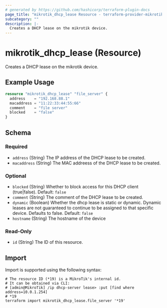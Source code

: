 ```yaml
---
# generated by https://github.com/hashicorp/terraform-plugin-docs
page_title: "mikrotik_dhcp_lease Resource - terraform-provider-mikrotik"
subcategory: ""
description: |-
  Creates a DHCP lease on the mikrotik device.
---
```


# mikrotik_dhcp_lease (Resource)

Creates a DHCP lease on the mikrotik device.

## Example Usage

```terraform
resource "mikrotik_dhcp_lease" "file_server" {
  address    = "192.168.88.1"
  macaddress = "11:22:33:44:55:66"
  comment    = "file server"
  blocked    = "false"
}
```

<!-- schema generated by tfplugindocs -->
## Schema

### Required

- `address` (String) The IP address of the DHCP lease to be created.
- `macaddress` (String) The MAC addreess of the DHCP lease to be created.

### Optional

- `blocked` (String) Whether to block access for this DHCP client (true|false). Default: `false`
- `comment` (String) The comment of the DHCP lease to be created.
- `dynamic` (Boolean) Whether the dhcp lease is static or dynamic. Dynamic leases are not guaranteed to continue to be assigned to that specific device. Defaults to false. Default: `false`
- `hostname` (String) The hostname of the device

### Read-Only

- `id` (String) The ID of this resource.

## Import

Import is supported using the following syntax:

```shell
# The resource ID (*19) is a MikroTik's internal id.
# It can be obtained via CLI:
# [admin@MikroTik] /ip dhcp-server lease> :put [find where address=10.0.1.254]
# *19
terraform import mikrotik_dhcp_lease.file_server '*19'
```
